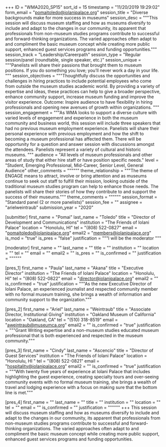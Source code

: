 +++
ID = "WMA2020_SP15"
sort_id = 15
timestamp = "11/20/2019 19:29:02"
form_email = "pomaitoledo@iolanipalace.org"
session_title = "Diverse backgrounds make for more success in museums"
session_desc = """This session will discuss museum staffing and how as museums diversify to include and adapt to the changes in our community, its apparent that professionals from non-museum studies programs contribute to successful and forward-thinking organizations.  The varied approaches often adapt to and compliment the basic museum concept while creating more public support, enhanced guest services programs and funding opportunities."""
session_track = "Leadership/Careerpath"
session_type = "Regular session/panel (roundtable, single speaker, etc.)"
session_unique = """Panelists will share their passions that brought them to museum positions. If you do something you love; you’ll never work a day in your life. """
session_objectives = """Thoughtfully discuss the opportunities and challenges in hiring practices to include potential employees who come from outside the museum studies academic world. By providing a variety of expertise and ideas, these practices can help to give a broader perspective, enhance community support, increase museum funding and improve the visitor experience.
Outcome: Inspire audience to have flexibility in hiring professionals and opening new avenues of growth within organizations.
"""
session_engagement = """As WMA looks to support a diverse culture with varied levels of engagement and experience in both the museum community and business world, this session will include three speakers that had no previous museum employment experience. Panelists will share their personal experience with previous employment and how the shift to becoming a museum professional has affected them.  There will be opportunity for a question and answer session with discussions amongst the attendees. Panelists represent a variety of cultural and historic museums. """
audience = "All levels of museum professionals and other areas of study that either hire staff or have position specific needs."
level = "Student, Emerging Professional, Mid-Career, Senior Level, General Audience"
other_comments = """"""
theme_relationship = """The theme of ENGAGE means to attract, involve or bring attention and as museums continue to seek out staff to fulfill their mission, looking outside of the traditional museum studies program can help to enhance those needs. The panelists will share their stories of how they contribute to and support the success of their museums."""
theme_comments = """"""
session_format = "Standard panel (2 or more panelists)"
session_fee = ""
assignee = "arielweintraub"
submission_year = "2020"

[submitter]
first_name = "Pomai"
last_name = "Toledo"
title = "Director of Development and Communications"
institution = "The Friends of Iolani Palace"
location = "Honolulu, HI"
tel = "(808) 522-0827"
email = "pomaitoledo@iolanipalace.org"
email2 = "members@iolanipalace.org"
is_mod = "true"
is_pres = "false"
justification = """I will be the moderator """

[moderator]
first_name = ""
last_name = ""
title = ""
institution = ""
location = ""
tel = ""
email = ""
email2 = ""
is_pres = ""
is_confirmed = ""
justification = """"""

[pres_1]
first_name = "Paula"
last_name = "Akana"
title = "Executive Director"
institution = "The Friends of Iolani Palace"
location = "Honolulu, HI"
tel = "(808) 522-0822"
email = "director@iolanipalace.org"
email2 = ""
is_confirmed = "true"
justification = """As the new Executive Director of Iolani Palace, an experienced journalist and respected community member with no formal museum training, she brings a wealth of information and community support to the organization."""

[pres_2]
first_name = "Ariel"
last_name = "Weintraub"
title = "Associate Director, Institutional Giving"
institution = "Oakland Museum of California"
location = "Oakland, CA"
tel = "(510) 318-8519"
email = "aweintraub@museumca.org"
email2 = ""
is_confirmed = "true"
justification = """Grant Writing expertise and a non-museum studies educated museum professional that is both experienced and respected in the museum community."""

[pres_3]
first_name = "Cindy"
last_name = "Ascencio"
title = "Director of Guest Services"
institution = "The Friends of Iolani Palace"
location = "Honolulu, HI "
tel = "(808) 522-0821"
email = "hospitality@iolanipalace.org"
email2 = ""
is_confirmed = "true"
justification = """With twenty five years of experience at Iolani Palace that includes highlighting the guest experience, creating specialty tours and over-seeing community events with no formal museum training, she brings a wealth of travel and lodging experience with a focus on making sure that the bottom line is met."""

[pres_4]
first_name = ""
last_name = ""
title = ""
institution = ""
location = ""
tel = ""
email = ""
is_confirmed = ""
justification = """"""
+++
This session will discuss museum staffing and how as museums diversify to include and adapt to the changes in our community, its apparent that professionals from non-museum studies programs contribute to successful and forward-thinking organizations.  The varied approaches often adapt to and compliment the basic museum concept while creating more public support, enhanced guest services programs and funding opportunities.
